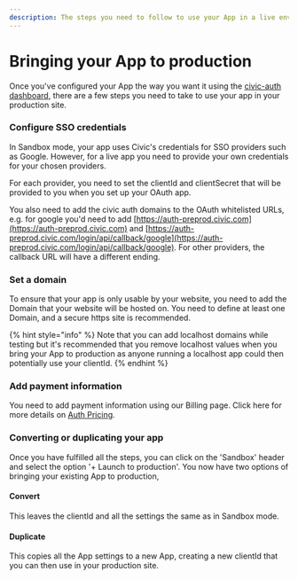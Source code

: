 ```yaml
---
description: The steps you need to follow to use your App in a live environment
---
```


# Bringing your App to production

Once you've configured your App the way you want it using the [civic-auth dashboard](https://auth.civic.com/dashboard), there are a few steps you need to take to use your app in your production site.

### Configure SSO credentials

In Sandbox mode, your app uses Civic's credentials for SSO providers such as Google. However, for a live app you need to provide your own credentials for your chosen providers.&#x20;

For each provider, you need to set the clientId and clientSecret that will be provided to you when you set up your OAuth app.&#x20;

You also need to add the civic auth domains to the OAuth whitelisted URLs, e.g. for google you'd need to add [https://auth-preprod.civic.com](https://auth-preprod.civic.com) and [https://auth-preprod.civic.com/login/api/callback/google](https://auth-preprod.civic.com/login/api/callback/google). For other providers, the callback URL will have a different ending.

### Set a domain

To ensure that your app is only usable by your website, you need to add the Domain that your website will be hosted on. You need to define at least one Domain, and a secure https site is recommended.

{% hint style="info" %}
Note that you can add localhost domains while testing but it's recommended that you remove localhost values when you bring your App to production as anyone running a localhost app could then potentially use your clientId.&#x20;
{% endhint %}

### Add payment information

You need to add payment information using our Billing page. Click here for more details on [Auth Pricing](../auth-pricing.md).

### Converting or duplicating your app

Once you have fulfilled all the steps, you can click on the 'Sandbox' header and select the option '+ Launch to production'. You now have two options of bringing your existing App to production,

#### Convert

&#x20;This leaves the clientId and all the settings the same as in Sandbox mode.

#### Duplicate

This copies all the App settings to a new App, creating a new clientId that you can then use in your production site.
